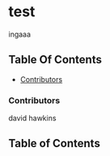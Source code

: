 <h1>test</h1><p>ingaaa</p><h2>Table Of Contents</h2><ul><li><a href="#contributors">Contributors</a></li></ul><h3 id=""contributors>Contributors</h3><p>david hawkins</p><h2>Table of Contents</h2>
